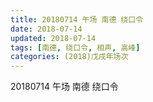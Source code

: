 ```yaml
---
title: 20180714 午场 南德 绕口令
date: 2018-07-14
updated: 2018-07-14
tags: [南德, 绕口令, 相声, 高峰]
categories: (2018)戊戌年场次 
---
```

20180714 午场 南德 绕口令
